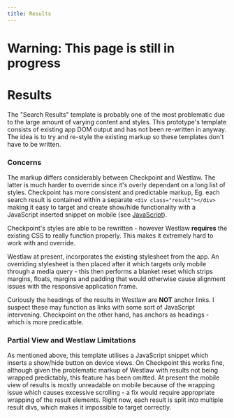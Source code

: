 ```yaml
---
title: Results
---
```


# Warning: This page is still in progress

# Results

The "Search Results" template is probably one of the most problematic due to the large amount of varying content and styles. This prototype's template consists of existing app DOM output and has not been re-written in anyway. The idea is to try and re-style the existing markup so these templates don't have to be written.

### Concerns

The markup differs considerably between Checkpoint and Westlaw. The latter is much harder to override since it's overly dependant on a long list of styles. Checkpoint has more consistent and predictable markup, Eg. each search result is contained within a separate ```<div class="result"></div>``` making it easy to target and create show/hide functionality with a JavaScript inserted snippet on mobile (see [JavaScript](/docs/basics/javascript/)).

Checkpoint's styles are able to be rewritten - however Westlaw **requires** the existing CSS to really function properly. This makes it extremely hard to work with and override.

Westlaw at present, incorporates the existing stylesheet from the app. An overriding stylesheet is then placed after it which targets only mobile through a media query - this then performs a blanket reset which strips margins, floats, margins and padding that would otherwise cause alignment issues with the responsive application frame.

Curiously the headings of the results in Westlaw are **NOT** anchor links. I suspect these may function as links with some sort of JavaScript intervening. Checkpoint on the other hand, has anchors as headings - which is more predicatble.

### Partial View and Westlaw Limitations

As mentioned above, this template utilises a JavaScript snippet which inserts a show/hide button on device views. On Checkpoint this works fine, although given the problematic markup of Westlaw with results not being wrapped predictably, this feature has been omitted. At present the mobile view of results is mostly unreadable on mobile because of the wrapping issue which causes excessive scrolling - a fix would require appropriate wrapping of the result elements. Right now, each result is split into multiple result divs, which makes it impossible to target correctly.